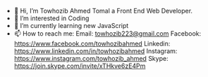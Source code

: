 - 👋 Hi, I’m Towhozib Ahmed Tomal a Front End Web Developer.
- 👀 I’m interested in Coding
- 🌱 I’m currently learning new JavaScript 
- 📫 How to reach me: 
  Email: towhozib223@gmail.com
  Facebook: https://www.facebook.com/towhozibahmed
  Linkedin: https://www.linkedin.com/in/towhozibahmed
  Instagram: https://www.instagram.com/towhozib_ahmed
  Skype: https://join.skype.com/invite/xTHkve6zE4Pm

<!---
tomal223/tomal223 is a ✨ special ✨ repository because its `README.md` (this file) appears on your GitHub profile.
You can click the Preview link to take a look at your changes.
--->
